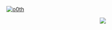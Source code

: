 [![o0th](https://github-readme-stats.vercel.app/api?username=o0th&count_private=true&show_icons=true&theme=transparent&include_all_commits=true&hide_border=true&card_width=840)](https://github.com/o0th)

<p align="center">
  <a href="https://skillicons.dev">
    <img src="https://skillicons.dev/icons?i=cloudflare,workers,aws,nodejs,bash,neovim,linux&theme=dark" />
  </a>
</p>
